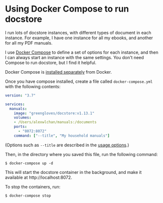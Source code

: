 # Using Docker Compose to run docstore

I run lots of docstore instances, with different types of document in each instance.
For example, I have one instance for all my ebooks, and another for all my PDF manuals.

I use [Docker Compose](https://docs.docker.com/compose/) to define a set of options for each instance, and then I can always start an instance with the same settings.
You don't need Compose to run docstore, but I find it helpful.

Docker Compose is [installed separately](https://docs.docker.com/compose/install/) from Docker.

Once you have compose installed, create a file called `docker-compose.yml` with the following contents:

```yaml
version: "3.7"

services:
  manuals:
    image: "greengloves/docstore:v1.13.1"
    volumes:
    - /Users/alexwlchan/manuals:/documents
    ports:
      - "8072:8072"
    command: ["--title", "My household manuals"]
```

(Options such as `--title` are described in the [usage options](usage.md).)

Then, in the directory where you saved this file, run the following command:

```console
$ docker-compose up -d
```

This will start the docstore container in the background, and make it available at http://localhost:8072.

To stop the containers, run:

```console
$ docker-compose stop
```
